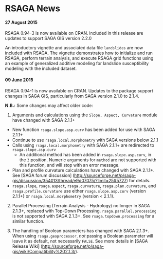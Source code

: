 RSAGA News
====
#### 27 August 2015
RSAGA 0.94-3 is now available on CRAN. Included in this release are updates to support SAGA GIS version 2.2.0

An introductory vignette and associated data file `landslides` are now included with RSAGA. The vignette demonstrates how to initialize and run RSAGA, perform terrain analysis, and execute RSAGA grid functions using an example of generalized additive modeling for landslide susceptibility modeling with the included dataset.

#### 09 June 2015

RSAGA 0.94-1 is now available on CRAN. Updates to the package support changes in SAGA GIS, particularly from SAGA version
2.1.0 to 2.1.4.

**N.B.:** Some changes may affect older code:

1. Arguments and calculations using the `Slope, Aspect, Curvature` module have changed with SAGA 2.1.1+ 
  * New function `rsaga.slope.asp.curv` has been added for use with SAGA 2.1.1+
  * Continue to use `rsaga.local.morphometry` with SAGA versions below 2.1.1
  * Calls using `rsaga.local.morphometry` with SAGA 2.1.1+ are redirected to `rsaga.slope.asp.curv`
    * An additional method has been added in `rsaga.slope.asp.curv`, in the `3` position. Numeric arguments for `method`
    are not supported with this function, and will stop with an error message.
  * Plan and profile curvature calculations have changed with SAGA 2.1.1+. See [SAGA forum discussion]
  (http://sourceforge.net/p/saga-gis/discussion/354013/thread/e9d07075/?limit=25#5727) for details.
  * `rsaga.slope`, `rsaga.aspect`, `rsaga.curvature`, `rsaga.plan.curvature`, and `rsaga.profile.curvature`
  use either `rsaga.slope.asp.curv` (version 2.1.1+) or `rsaga.local.morphometry` (version < 2.1.1).
  
2. Parallel Processing (Terrain Analysis - Hydrology) no longer in SAGA 2.1.3+, replaced with Top-Down Processing.
`rsaga.parallel.processing` is not supported with SAGA 2.1.3+. See `rsaga.topdown.processing` for a similar
function.

3. The handling of Boolean parameters has changed with SAGA 2.1.3+. When using `rsaga.geoprocessor`, *not* passing a
Boolean parameter will leave it as default, not necessarily `FALSE`. See more details in [SAGA Release Wiki]
(http://sourceforge.net/p/saga-gis/wiki/Compatibility%202.1.3/).
